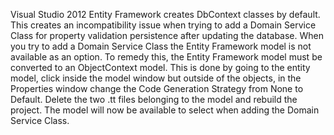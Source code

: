 Visual Studio 2012 Entity Framework creates DbContext classes by default. This creates an incompatibility issue when trying to add a Domain Service Class for property validation persistence after updating the database. When you try to add a Domain Service Class the Entity Framework model is not available as an option. To remedy this, the Entity Framework model must be converted to an ObjectContext model. This is done by going to the entity model, click inside the model window but outside of the objects, in the Properties window change the Code Generation Strategy from None to Default. Delete the two .tt files belonging to the model and rebuild the project. The model will now be available to select when adding the Domain Service Class.
